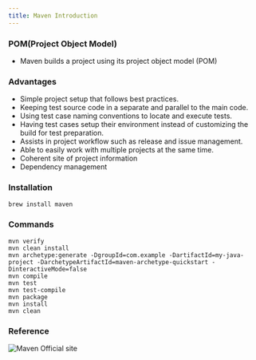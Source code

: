 ```yaml
---
title: Maven Introduction
---
```


### POM(Project Object Model)
- Maven builds a project using its project object model (POM) 

### Advantages

- Simple project setup that follows best practices.
- Keeping test source code in a separate and parallel to the main code.
- Using test case naming conventions to locate and execute tests.
- Having test cases setup their environment instead of customizing the build for test preparation.
- Assists in project workflow such as release and issue management.
- Able to easily work with multiple projects at the same time.
- Coherent site of project information
- Dependency management

### Installation
```Bash
brew install maven
````

### Commands
```Maven
mvn verify
mvn clean install
mvn archetype:generate -DgroupId=com.example -DartifactId=my-java-project -DarchetypeArtifactId=maven-archetype-quickstart -DinteractiveMode=false
mvn compile
mvn test
mvn test-compile
mvn package
mvn install
mvn clean
```
### Reference 
![Maven Official site](https://maven.apache.org/)
